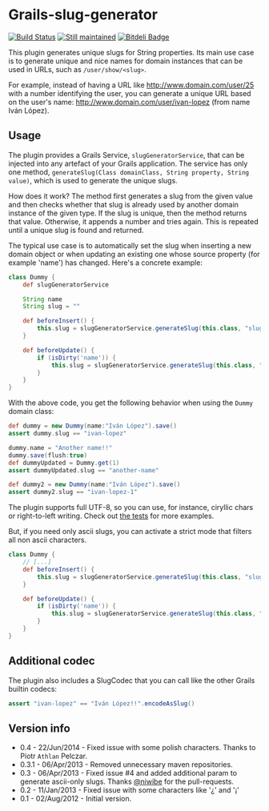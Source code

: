 Grails-slug-generator
=====================

[![Build Status](https://drone.io/github.com/lmivan/grails-slug-generator/status.png)](https://drone.io/github.com/lmivan/grails-slug-generator/latest)
[![Still maintained](http://stillmaintained.com/lmivan/grails-slug-generator.png)](http://stillmaintained.com/lmivan/grails-slug-generator)
[![Bitdeli Badge](https://d2weczhvl823v0.cloudfront.net/lmivan/grails-slug-generator/trend.png)](https://bitdeli.com/free "Bitdeli Badge")

This plugin generates unique slugs for String properties. Its main use case is to generate unique and nice names for domain instances that can be used in URLs, such as `/user/show/<slug>`.

For example, instead of having a URL like http://www.domain.com/user/25 with a number identifying the user, you can generate a unique URL based on the user's name: http://www.domain.com/user/ivan-lopez (from name Iván López).

Usage
-----

The plugin provides a Grails Service, `slugGeneratorService`, that can be injected into any artefact of your Grails application. The service has only one method, `generateSlug(Class domainClass, String property, String value)`, which is used to generate the unique slugs.

How does it work? The method first generates a slug from the given value and then checks whether that slug is already used by another domain instance of the given type. If the slug is unique, then the method returns that value. Otherwise, it appends a number and tries again. This is repeated until a unique slug is found and returned.

The typical use case is to automatically set the slug when inserting a new domain object or when updating an existing one whose source property (for example 'name') has changed. Here's a concrete example:

``` groovy
class Dummy {
    def slugGeneratorService

    String name
    String slug = ""

    def beforeInsert() {
        this.slug = slugGeneratorService.generateSlug(this.class, "slug", name)
    }

    def beforeUpdate() {
        if (isDirty('name')) {
            this.slug = slugGeneratorService.generateSlug(this.class, "slug", name)
        }
    }
}
```

With the above code, you get the following behavior when using the `Dummy` domain class:
``` groovy
def dummy = new Dummy(name:"Iván López").save()
assert dummy.slug == "ivan-lopez"

dummy.name = "Another name!!"
dummy.save(flush:true)
def dummyUpdated = Dummy.get(1)
assert dummyUpdated.slug == "another-name"

def dummy2 = new Dummy(name:"Iván López").save()
assert dummy2.slug == "ivan-lopez-1"
```

The plugin supports full UTF-8, so you can use, for instance, ciryllic chars or right-to-left writing. Check out [the tests](https://github.com/lmivan/grails-slug-generator/blob/master/test/integration/grails/plugins/SlugGeneratorTests.groovy) for more examples.

But, if you need only ascii slugs, you can activate a strict mode that filters all non ascii characters.

``` groovy
class Dummy {
    // [...]
    def beforeInsert() {
        this.slug = slugGeneratorService.generateSlug(this.class, "slug", name, true)
    }

    def beforeUpdate() {
        if (isDirty('name')) {
            this.slug = slugGeneratorService.generateSlug(this.class, "slug", name, true)
        }
    }
}
```

Additional codec
----------------

The plugin also includes a SlugCodec that you can call like the other Grails builtin codecs:

``` groovy
assert "ivan-lopez" == "Iván López!!".encodeAsSlug()
```

Version info
------------

* 0.4 - 22/Jun/2014 - Fixed issue with some polish characters. Thanks to Piotr `Athlan` Pelczar.
* 0.3.1 - 06/Apr/2013 - Removed unnecessary maven repositories.
* 0.3 - 06/Apr/2013 - Fixed issue #4 and added additional param to generate ascii-only slugs. Thanks [@niwibe](https://github.com/niwibe) for the pull-requests.
* 0.2 - 11/Jan/2013 - Fixed issue with some characters like '¿' and '¡'
* 0.1 - 02/Aug/2012 - Initial version.

